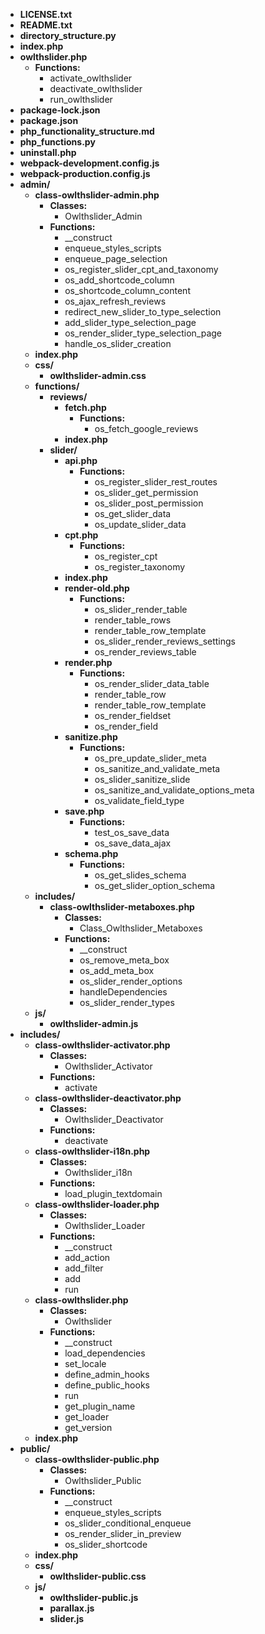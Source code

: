 - **LICENSE.txt**
- **README.txt**
- **directory_structure.py**
- **index.php**
- **owlthslider.php**
    - **Functions:**
        - activate_owlthslider
        - deactivate_owlthslider
        - run_owlthslider
- **package-lock.json**
- **package.json**
- **php_functionality_structure.md**
- **php_functions.py**
- **uninstall.php**
- **webpack-development.config.js**
- **webpack-production.config.js**
- **admin/**
    - **class-owlthslider-admin.php**
        - **Classes:**
            - Owlthslider_Admin
        - **Functions:**
            - __construct
            - enqueue_styles_scripts
            - enqueue_page_selection
            - os_register_slider_cpt_and_taxonomy
            - os_add_shortcode_column
            - os_shortcode_column_content
            - os_ajax_refresh_reviews
            - redirect_new_slider_to_type_selection
            - add_slider_type_selection_page
            - os_render_slider_type_selection_page
            - handle_os_slider_creation
    - **index.php**
    - **css/**
        - **owlthslider-admin.css**
    - **functions/**
        - **reviews/**
            - **fetch.php**
                - **Functions:**
                    - os_fetch_google_reviews
            - **index.php**
        - **slider/**
            - **api.php**
                - **Functions:**
                    - os_register_slider_rest_routes
                    - os_slider_get_permission
                    - os_slider_post_permission
                    - os_get_slider_data
                    - os_update_slider_data
            - **cpt.php**
                - **Functions:**
                    - os_register_cpt
                    - os_register_taxonomy
            - **index.php**
            - **render-old.php**
                - **Functions:**
                    - os_slider_render_table
                    - render_table_rows
                    - render_table_row_template
                    - os_slider_render_reviews_settings
                    - os_render_reviews_table
            - **render.php**
                - **Functions:**
                    - os_render_slider_data_table
                    - render_table_row
                    - render_table_row_template
                    - os_render_fieldset
                    - os_render_field
            - **sanitize.php**
                - **Functions:**
                    - os_pre_update_slider_meta
                    - os_sanitize_and_validate_meta
                    - os_slider_sanitize_slide
                    - os_sanitize_and_validate_options_meta
                    - os_validate_field_type
            - **save.php**
                - **Functions:**
                    - test_os_save_data
                    - os_save_data_ajax
            - **schema.php**
                - **Functions:**
                    - os_get_slides_schema
                    - os_get_slider_option_schema
    - **includes/**
        - **class-owlthslider-metaboxes.php**
            - **Classes:**
                - Class_Owlthslider_Metaboxes
            - **Functions:**
                - __construct
                - os_remove_meta_box
                - os_add_meta_box
                - os_slider_render_options
                - handleDependencies
                - os_slider_render_types
    - **js/**
        - **owlthslider-admin.js**
- **includes/**
    - **class-owlthslider-activator.php**
        - **Classes:**
            - Owlthslider_Activator
        - **Functions:**
            - activate
    - **class-owlthslider-deactivator.php**
        - **Classes:**
            - Owlthslider_Deactivator
        - **Functions:**
            - deactivate
    - **class-owlthslider-i18n.php**
        - **Classes:**
            - Owlthslider_i18n
        - **Functions:**
            - load_plugin_textdomain
    - **class-owlthslider-loader.php**
        - **Classes:**
            - Owlthslider_Loader
        - **Functions:**
            - __construct
            - add_action
            - add_filter
            - add
            - run
    - **class-owlthslider.php**
        - **Classes:**
            - Owlthslider
        - **Functions:**
            - __construct
            - load_dependencies
            - set_locale
            - define_admin_hooks
            - define_public_hooks
            - run
            - get_plugin_name
            - get_loader
            - get_version
    - **index.php**
- **public/**
    - **class-owlthslider-public.php**
        - **Classes:**
            - Owlthslider_Public
        - **Functions:**
            - __construct
            - enqueue_styles_scripts
            - os_slider_conditional_enqueue
            - os_render_slider_in_preview
            - os_slider_shortcode
    - **index.php**
    - **css/**
        - **owlthslider-public.css**
    - **js/**
        - **owlthslider-public.js**
        - **parallax.js**
        - **slider.js**
